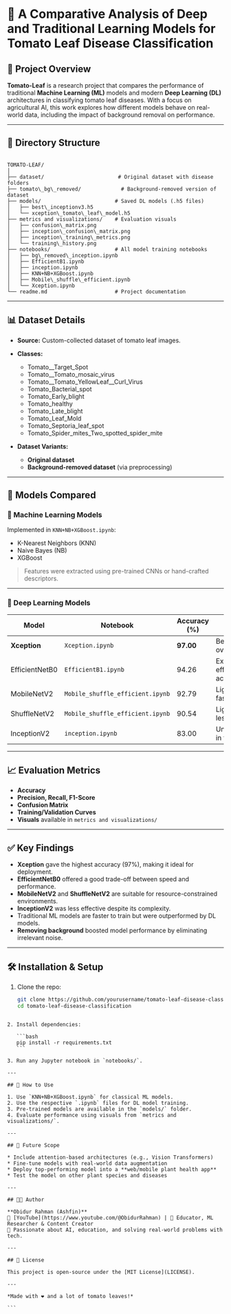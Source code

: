 # 🍅 A Comparative Analysis of Deep and Traditional Learning Models for Tomato Leaf Disease Classification

## 🔬 Project Overview

**Tomato-Leaf** is a research project that compares the performance of traditional **Machine Learning (ML)** models and modern **Deep Learning (DL)** architectures in classifying tomato leaf diseases. With a focus on agricultural AI, this work explores how different models behave on real-world data, including the impact of background removal on performance.

---

## 📁 Directory Structure

```

TOMATO-LEAF/
│
├── dataset/                        # Original dataset with disease folders
├── tomato\_bg\_removed/             # Background-removed version of dataset
├── models/                        # Saved DL models (.h5 files)
│   ├── best\_inceptionv3.h5
│   └── xception\_tomato\_leaf\_model.h5
├── metrics and visualizations/    # Evaluation visuals
│   ├── confusion\_matrix.png
│   ├── inception\_confusion\_matrix.png
│   ├── inception\_training\_metrics.png
│   └── training\_history.png
├── notebooks/                     # All model training notebooks
│   ├── bg\_removed\_inception.ipynb
│   ├── EfficientB1.ipynb
│   ├── inception.ipynb
│   ├── KNN+NB+XGBoost.ipynb
│   ├── Mobile\_shuffle\_efficient.ipynb
│   └── Xception.ipynb
└── readme.md                      # Project documentation

````

---

## 📊 Dataset Details

- **Source:** Custom-collected dataset of tomato leaf images.
- **Classes:**
  - Tomato__Target_Spot  
  - Tomato__Tomato_mosaic_virus  
  - Tomato__Tomato_YellowLeaf__Curl_Virus  
  - Tomato_Bacterial_spot  
  - Tomato_Early_blight  
  - Tomato_healthy  
  - Tomato_Late_blight  
  - Tomato_Leaf_Mold  
  - Tomato_Septoria_leaf_spot  
  - Tomato_Spider_mites_Two_spotted_spider_mite

- **Dataset Variants:**
  - **Original dataset**
  - **Background-removed dataset** (via preprocessing)

---

## 🤖 Models Compared

### 🔷 Machine Learning Models
Implemented in `KNN+NB+XGBoost.ipynb`:
- K-Nearest Neighbors (KNN)
- Naive Bayes (NB)
- XGBoost

> Features were extracted using pre-trained CNNs or hand-crafted descriptors.

---

### 🔶 Deep Learning Models

| Model             | Notebook                         | Accuracy (%) | Notes                         |
|------------------|----------------------------------|--------------|-------------------------------|
| **Xception**      | `Xception.ipynb`                 | **97.00**    | Best performing overall       |
| EfficientNetB0    | `EfficientB1.ipynb`              | 94.26        | Excellent efficiency-accuracy |
| MobileNetV2       | `Mobile_shuffle_efficient.ipynb` | 92.79        | Lightweight & fast            |
| ShuffleNetV2      | `Mobile_shuffle_efficient.ipynb` | 90.54        | Lightweight, less accurate    |
| InceptionV2       | `inception.ipynb`                | 83.00        | Underperformed in this task   |

---

## 📈 Evaluation Metrics

- **Accuracy**
- **Precision, Recall, F1-Score**
- **Confusion Matrix**
- **Training/Validation Curves**
- **Visuals** available in `metrics and visualizations/`

---

## ✅ Key Findings

- **Xception** gave the highest accuracy (97%), making it ideal for deployment.
- **EfficientNetB0** offered a good trade-off between speed and performance.
- **MobileNetV2** and **ShuffleNetV2** are suitable for resource-constrained environments.
- **InceptionV2** was less effective despite its complexity.
- Traditional ML models are faster to train but were outperformed by DL models.
- **Removing background** boosted model performance by eliminating irrelevant noise.

---

## 🛠️ Installation & Setup

1. Clone the repo:
   ```bash
   git clone https://github.com/yourusername/tomato-leaf-disease-classification
   cd tomato-leaf-disease-classification
````

2. Install dependencies:

   ```bash
   pip install -r requirements.txt
   ```

3. Run any Jupyter notebook in `notebooks/`.

---

## 🚀 How to Use

1. Use `KNN+NB+XGBoost.ipynb` for classical ML models.
2. Use the respective `.ipynb` files for DL model training.
3. Pre-trained models are available in the `models/` folder.
4. Evaluate performance using visuals from `metrics and visualizations/`.

---

## 🧠 Future Scope

* Include attention-based architectures (e.g., Vision Transformers)
* Fine-tune models with real-world data augmentation
* Deploy top-performing model into a **web/mobile plant health app**
* Test the model on other plant species and diseases

---

## 👨‍💻 Author

**Obidur Rahman (Ashfin)**
🔗 [YouTube](https://www.youtube.com/@ObidurRahman) | 💬 Educator, ML Researcher & Content Creator
🧠 Passionate about AI, education, and solving real-world problems with tech.

---

## 📜 License

This project is open-source under the [MIT License](LICENSE).

---

*Made with ❤️ and a lot of tomato leaves!*

```
